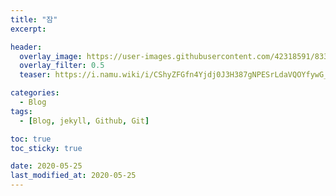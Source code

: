 ```yaml
---
title: "잠"
excerpt:

header:
  overlay_image: https://user-images.githubusercontent.com/42318591/83342661-f145e680-a32c-11ea-821a-2a565c52325d.png
  overlay_filter: 0.5
  teaser: https://i.namu.wiki/i/CShyZFGfn4Yjdj0J3H387gNPESrLdaVQOYfywG_NaLUaTh3N3tYhD2B-1x35eFJH_nKouqmIgo3foNoPxt2ESA.webp

categories:
  - Blog
tags:
  - [Blog, jekyll, Github, Git]

toc: true
toc_sticky: true

date: 2020-05-25
last_modified_at: 2020-05-25
---
```

